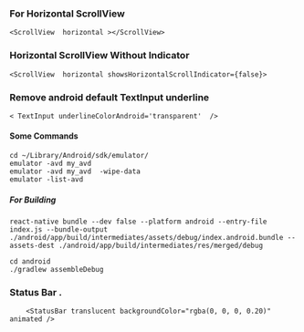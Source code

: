 ### For Horizontal ScrollView   
`<ScrollView  horizontal ></ScrollView> `    
### Horizontal ScrollView Without Indicator  
`<ScrollView  horizontal showsHorizontalScrollIndicator={false}>`   

### Remove android default TextInput underline   
`< TextInput underlineColorAndroid='transparent'  />`  

#### Some Commands   
`cd ~/Library/Android/sdk/emulator/`  
`emulator -avd my_avd`  
`emulator -avd my_avd  -wipe-data`  
`emulator -list-avd`  

##### For Building  
`react-native bundle --dev false --platform android --entry-file index.js --bundle-output ./android/app/build/intermediates/assets/debug/index.android.bundle --assets-dest ./android/app/build/intermediates/res/merged/debug`    

`cd android`  
`./gradlew assembleDebug`  

### Status Bar . 
`    <StatusBar
      translucent
      backgroundColor="rgba(0, 0, 0, 0.20)"
      animated
    />`


